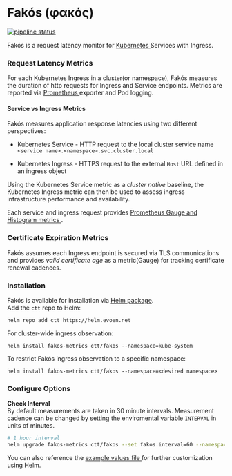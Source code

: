 # Fakós (φακός)
[![pipeline status](https://gitlab.com/christianTragesser/fakos/badges/master/pipeline.svg)](https://gitlab.com/christianTragesser/fakos/commits/master)

Fakós is a request latency monitor for [ Kubernetes ](https://kubernetes.io/) Services with Ingress.

### Request Latency Metrics
For each Kubernetes Ingress in a cluster(or namespace), Fakós measures the duration of http requests for Ingress and Service endpoints. Metrics are reported via [ Prometheus ](https://prometheus.io/) exporter and Pod logging.

#### Service vs Ingress Metrics
Fakós measures application response latencies using two different perspectives:
 * Kubernetes Service - HTTP request to the local cluster service name `<service name>.<namespace>.svc.cluster.local`

 *  Kubernetes Ingress - HTTPS request to the external `Host` URL defined in an ingress object

 Using the Kubernetes Service metric as a _cluster native_ baseline,  the Kubernetes Ingress metric can then be used to assess ingress infrastructure performance and availability.

 Each service and ingress request provides [ Prometheus Gauge and Histogram metrics ](https://prometheus.io/docs/concepts/metric_types/).


### Certificate Expiration Metrics
Fakós assumes each Ingress endpoint is secured via TLS communications and provides _valid certificate age_ as a metric(Gauge) for tracking certificate renewal cadences.


### Installation
Fakós is available for installation via [Helm package](https://helm.sh/).  
Add the `ctt` repo to Helm:  
```
helm repo add ctt https://helm.evoen.net
```  

For cluster-wide ingress observation:  
```
helm install fakos-metrics ctt/fakos --namespace=kube-system
```  

To restrict Fakós ingress observation to a specific namespace:  
```
helm install fakos-metrics ctt/fakos --namespace=<desired namespace>
```


### Configure Options
**Check Interval**  
By default measurements are taken in 30 minute intervals.  Measurement cadence can be changed by setting the enviromental variable `INTERVAL` in units of minutes.
```sh
# 1 hour interval
helm upgrade fakos-metrics ctt/fakos --set fakos.interval=60 --namespace=kube-system
```  

You can also reference the [ example values file ](https://github.com/christianTragesser/fakos/blob/master/helm/fakos/values.yaml) for further customization using Helm.  